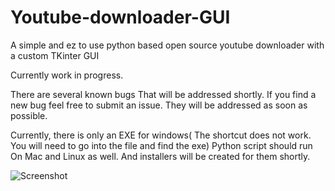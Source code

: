 # Youtube-downloader-GUI

A simple and ez to use python based open source youtube downloader with a custom TKinter GUI

Currently work in progress.

There are several known bugs That will be addressed shortly. If you find a new bug feel free to submit an issue. They will be addressed as soon as possible.

Currently, there is only an EXE for windows( The shortcut does not work. You will need to go into the file and find the exe) Python script should run On Mac and Linux as well. And installers will be created for them shortly.

![Screenshot](https://cdn.discordapp.com/attachments/1168611216986488872/1198376421983268934/image.png?ex=65beae03&is=65ac3903&hm=b2e8166f3ef977542b303d206bbc849e8e6b8d0629bd5d7f8f27376e6ef24216&)